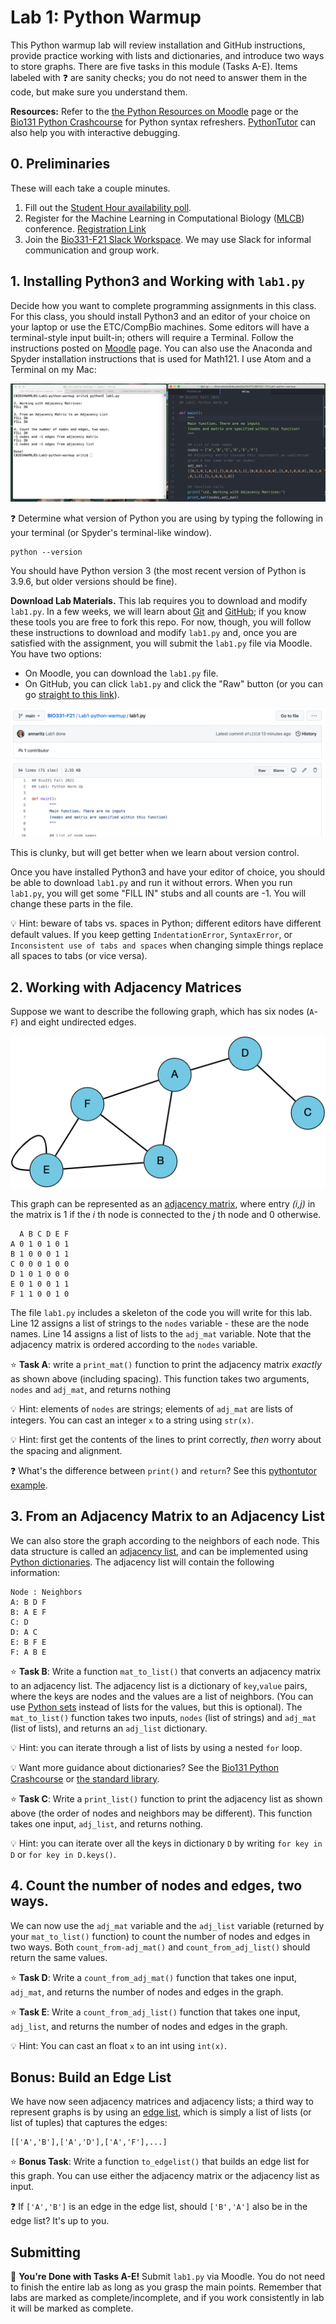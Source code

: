 # Lab 1: Python Warmup

This Python warmup lab will review installation and GitHub instructions, provide practice working with lists and dictionaries, and introduce two ways to store graphs.  There are five tasks in this module (Tasks A-E).  Items labeled with :question: are sanity checks; you do not need to answer them in the code, but make sure you understand them.

**Resources:** Refer to the [the Python Resources on Moodle](https://moodle.reed.edu/mod/page/view.php?id=186831) page or the [Bio131 Python Crashcourse](https://annaritz.github.io/python-crashcourse/) for Python syntax refreshers.  [PythonTutor]() can also help you with interactive debugging.

## 0. Preliminaries

These will each take a couple minutes.

1. Fill out the [Student Hour availability poll](https://forms.gle/Vc2PK4unfTfE6zVV6).
2. Register for the Machine Learning in Computational Biology ([MLCB](https://sites.google.com/cs.washington.edu/mlcb2021/)) conference. [Registration Link](https://docs.google.com/forms/d/e/1FAIpQLSff3u2lhVP5L0DLWQyJe3BNTZg1RrI_rwSKYkehlJW5OOGhPg/viewform?usp=sf_link)
3. Join the [Bio331-F21 Slack Workspace](https://join.slack.com/t/slack-bws9345/shared_invite/zt-uuqtz2cn-sB4r614qbwWw5QA3EGgnLQ). We may use Slack for informal communication and group work.


## 1. Installing Python3 and Working with `lab1.py`

Decide how you want to complete programming assignments in this class. For this class, you should install Python3 and an editor of your choice on your laptop or use the ETC/CompBio machines. Some editors will have a terminal-style input built-in; others will require a Terminal. Follow the instructions posted on [Moodle](https://moodle.reed.edu/mod/page/view.php?id=186831) page.  You can also use the Anaconda and Spyder installation instructions that is used for Math121. I use Atom and a Terminal on my Mac:

![terminal-setup](figs/anna-setup.png)

:question: Determine what version of Python you are using by typing the following in your terminal (or Spyder's terminal-like window).  
```
python --version
```
You should have Python version 3 (the most recent version of Python is 3.9.6, but older versions should be fine).

**Download Lab Materials.** This lab requires you to download and modify `lab1.py`.  In a few weeks, we will learn about [Git](https://git-scm.com/) and [GitHub](https://github.com/); if you know these tools you are free to fork this repo.  For now, though, you will follow these instructions to download and modify `lab1.py` and, once you are satisfied with the assignment, you will submit the `lab1.py` file via Moodle.  You have two options:
- On Moodle, you can download the `lab1.py` file.
- On GitHub, you can click `lab1.py` and click the "Raw" button (or you can go [straight to this link](https://raw.githubusercontent.com/Reed-CompBio/BIO331-F21/main/Lab1-python-warmup/lab1.py)).

![code-download](figs/code-download-raw.png)

This is clunky, but will get better when we learn about version control.

Once you have installed Python3 and have your editor of choice, you should be able to download `lab1.py` and run it without errors.  When you run `lab1.py`, you will get some "FILL IN" stubs and all counts are -1.  You will change these parts in the file.

:bulb: Hint: beware of tabs vs. spaces in Python; different editors have different default values. If you keep getting `IndentationError`, `SyntaxError`, or `Inconsistent use of tabs and spaces` when changing simple things replace all spaces to tabs (or vice versa).

## 2. Working with Adjacency Matrices

Suppose we want to describe the following graph, which has six nodes (`A`-`F`) and eight undirected edges.

![example graph](figs/example-graph.png)

This graph can be represented as an [adjacency matrix](https://mathworld.wolfram.com/AdjacencyMatrix.html), where entry _(i,j)_ in the matrix is 1 if the _i_ th node is connected to the _j_ th node and 0 otherwise.

```
  A B C D E F
A 0 1 0 1 0 1
B 1 0 0 0 1 1
C 0 0 0 1 0 0
D 1 0 1 0 0 0
E 0 1 0 0 1 1
F 1 1 0 0 1 0
```

The file `lab1.py` includes a skeleton of the code you will write for this lab.  Line 12 assigns a list of strings to the `nodes` variable - these are the node names.  Line 14 assigns a list of lists to the `adj_mat` variable.  Note that the adjacency matrix is ordered according to the `nodes` variable.

:star: **Task A**: write a `print_mat()` function to print the adjacency matrix _exactly_ as shown above (including spacing).  This function takes two arguments, `nodes` and `adj_mat`, and returns nothing

:bulb: Hint: elements of `nodes` are strings; elements of `adj_mat` are lists of integers. You can cast an integer `x` to a string using `str(x)`.

:bulb: Hint: first get the contents of the lines to print correctly, _then_ worry about the spacing and alignment.

:question: What's the difference between `print()` and `return`? See this [pythontutor example](http://pythontutor.com/visualize.html#code=%23%20example%20from%20https%3A//www.reddit.com/r/learnpython/comments/8k7h3z/print_vs_return/%0A%0A%23%20define%20two%20functions%3A%20one%20prints%205%20and%20one%20returns%205.%0Adef%20print_5%28%29%3A%0A%20%20%20%20print%285%29%0A%20%20%20%20%0Adef%20return_5%28%29%3A%0A%20%20%20%20return%205%0A%0Ar1%20%3D%20print_5%28%29%0Aprint%28'print_5%28%29%20returns',r1%29%0A%0Ar2%20%3D%20return_5%28%29%0Aprint%28'return_5%28%29%20returns',r2%29%0A%0Aprint%28'%22print%28%29%22%20is%20a%20function,%20but%20%22return%22%20returns%20the%20value.'%29&cumulative=false&curInstr=0&heapPrimitives=nevernest&mode=display&origin=opt-frontend.js&py=3&rawInputLstJSON=%5B%5D&textReferences=false).

## 3. From an Adjacency Matrix to an Adjacency List

We can also store the graph according to the neighbors of each node.  This data structure is called an [adjacency list](https://en.wikipedia.org/wiki/Adjacency_list), and can be implemented using [Python dictionaries](https://docs.python.org/3/library/stdtypes.html#mapping-types-dict). The adjacency list will contain the following information:

```
Node : Neighbors
A: B D F
B: A E F
C: D
D: A C
E: B F E
F: A B E
```

:star: **Task B**: Write a function `mat_to_list()` that converts an adjacency matrix to an adjacency list. The adjacency list is a dictionary of `key`,`value` pairs, where the keys are nodes and the values are a list of neighbors. (You can use [Python sets](https://docs.python.org/3/tutorial/datastructures.html#sets) instead of lists for the values, but this is optional).  The `mat_to_list()` function takes two inputs, `nodes` (list of strings) and `adj_mat` (list of lists), and returns an `adj_list` dictionary.

:bulb: Hint: you can iterate through a list of lists by using a nested `for` loop.

:bulb: Want more guidance about dictionaries?  See the [Bio131 Python Crashcourse](https://annaritz.github.io/python-crashcourse/) or [the standard library](https://docs.python.org/3/library/stdtypes.html#mapping-types-dict).

:star: **Task C**: Write a `print_list()` function to print the adjacency list as shown above (the order of nodes and neighbors may be different). This function takes one input, `adj_list`, and returns nothing.

:bulb: Hint: you can iterate over all the keys in dictionary `D` by writing `for key in D` or `for key in D.keys()`.

## 4. Count the number of nodes and edges, two ways.

We can now use the `adj_mat` variable and the `adj_list` variable (returned by your `mat_to_list()` function) to count the number of nodes and edges in two ways.  Both `count_from-adj_mat()` and `count_from_adj_list()` should return the same values.  

:star: **Task D**: Write a `count_from_adj_mat()` function that takes one input, `adj_mat`, and returns the number of nodes and edges in the graph.

:star: **Task E**: Write a `count_from_adj_list()` function that takes one input, `adj_list`, and returns the number of nodes and edges in the graph.

:bulb: Hint: You can cast an float `x` to an int using `int(x)`.

## Bonus: Build an Edge List

We have now seen adjacency matrices and adjacency lists; a third way to represent graphs is by using an [edge list](https://en.wikipedia.org/wiki/Edge_list), which is simply a list of lists (or list of tuples) that captures the edges:

```
[['A','B'],['A','D'],['A','F'],...]
```
:star: **Bonus Task**: Write a function `to_edgelist()` that builds an edge list for this graph. You can use either the adjacency matrix or the adjacency list as input.

:question: If `['A','B']` is an edge in the edge list, should `['B','A']` also be in the edge list?  It's up to you.

## Submitting

:star2: **You're Done with Tasks A-E!** Submit `lab1.py` via Moodle.  You do not need to finish the entire lab as long as you grasp the main points.  Remember that labs are marked as complete/incomplete, and if you work consistently in lab it will be marked as complete.
